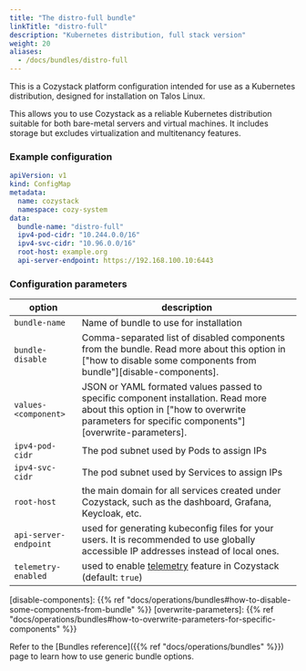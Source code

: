 ```yaml
---
title: "The distro-full bundle"
linkTitle: "distro-full"
description: "Kubernetes distribution, full stack version"
weight: 20
aliases:
  - /docs/bundles/distro-full
---
```


This is a Cozystack platform configuration intended for use as a Kubernetes distribution, designed for installation on Talos Linux.

This allows you to use Cozystack as a reliable Kubernetes distribution suitable for both bare-metal servers and virtual machines.
It includes storage but excludes virtualization and multitenancy features.

### Example configuration

```yaml
apiVersion: v1
kind: ConfigMap
metadata:
  name: cozystack
  namespace: cozy-system
data:
  bundle-name: "distro-full"
  ipv4-pod-cidr: "10.244.0.0/16"
  ipv4-svc-cidr: "10.96.0.0/16"
  root-host: example.org
  api-server-endpoint: https://192.168.100.10:6443
```

### Configuration parameters

| option | description                                                                                                                                                                                         |
|--------|-----------------------------------------------------------------------------------------------------------------------------------------------------------------------------------------------------|
| `bundle-name` | Name of bundle to use for installation                                                                                                                                                              |
| `bundle-disable` | Comma-separated list of disabled components from the bundle. Read more about this option in ["how to disable some components from bundle"][disable-components].                     |
| `values-<component>` | JSON or YAML formated values passed to specific component installation. Read more about this option in ["how to overwrite parameters for specific components"][overwrite-parameters]. |
| `ipv4-pod-cidr` | The pod subnet used by Pods to assign IPs                                                                                                                                                           |
| `ipv4-svc-cidr` | The pod subnet used by Services to assign IPs                                                                                                                                                       |
| `root-host` | the main domain for all services created under Cozystack, such as the dashboard, Grafana, Keycloak, etc.                                                                                            |
| `api-server-endpoint` | used for generating kubeconfig files for your users. It is recommended to use globally accessible IP addresses instead of local ones.                                                               |
| `telemetry-enabled` | used to enable [telemetry](/docs/operations/telemetry/) feature in Cozystack (default: `true`)                                                                                                      |

[disable-components]: {{% ref "docs/operations/bundles#how-to-disable-some-components-from-bundle" %}}
[overwrite-parameters]: {{% ref "docs/operations/bundles#how-to-overwrite-parameters-for-specific-components" %}}

Refer to the [Bundles reference]({{% ref "docs/operations/bundles" %}}) page to learn how to use generic bundle options.

